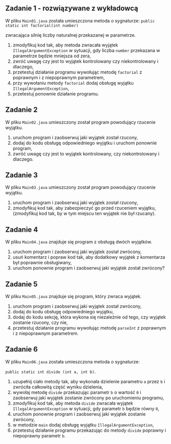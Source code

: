 ## Zadanie 1 - rozwiązywane z wykładowcą

W pliku `Main01.java` została umieszczona metoda o sygnaturze:
 `public static int factorial(int number)`
 
zwracająca silnię liczby naturalnej przekazanej w parametrze.
1. zmodyfikuj kod tak, aby metoda zwracała wyjątek `IllegalArgumentException` 
w sytuacji, gdy liczba `number` przekazana w parametrze będzie mniejsza od zera,
2. zwróć uwagę czy jest to wyjątek kontrolowany czy niekontrolowany i dlaczego,
3. przetestuj działanie programu wywołując metodę `factorial` z poprawnym i z niepoprawnym parametrem,
4. przy wywołaniu metody `factorial` dodaj obsługę wyjątku `IllegalArgumentException`,
5. przetestuj ponownie działanie programu.


## Zadanie 2

W pliku `Main02.java` umieszczony został program powodujący rzucenie wyjątku.
1. uruchom program i zaobserwuj jaki wyjątek został rzucony,
2. dodaj do kodu obsługę odpowiedniego wyjątku i uruchom ponownie program,
3. zwróć uwagę czy jest to wyjątek kontrolowany, czy niekontrolowany i dlaczego.


## Zadanie 3

W pliku `Main03.java` umieszczony został program powodujący rzucenie wyjątku.
1. uruchom program i zaobserwuj jaki wyjątek został rzucony,
2. zmodyfikuj kod tak, aby zabezpieczyć go przed rzuceniem wyjątku,
 (zmodyfikuj kod tak, by w tym miejscu ten wyjątek nie był rzucany).



## Zadanie 4

W pliku `Main04.java` znajduje się program z obsługą dwóch wyjątków.

1. uruchom program i zaobserwuj jaki wyjątek został zwrócony,
2. usuń komentarz i popraw kod tak, aby dodatkowy wyjątek z komentarza był poprawnie obsługiwany,
1. uruchom ponownie program i zaobserwuj jaki wyjątek został zwrócony?


## Zadanie 5

W pliku `Main05.java` znajduje się program, który zwraca wyjątek.

1. uruchom program i zaobserwuj jaki wyjątek został zwrócony,
2. dodaj do kodu obsługę odpowiedniego wyjątku,
3. dodaj do kodu sekcję, która wykona się niezależnie od tego, czy wyjątek zostanie rzucony, czy nie,
4. przetestuj działanie programu wywołując metodę `parseInt` z poprawnym i z niepoprawnym parametrem.


## Zadanie 6

W pliku `Main06.java` została umieszczona metoda o sygnaturze:
 
 `public static int divide (int a, int b)`.

1. uzupełnij ciało metody tak, aby wykonała dzielenie parametru `a` przez `b` i zwróciła całkowitą część wyniku dzielenia,
2. wywołaj metodę `divide` przekazując parametr `b` o wartość `0` i zaobserwuj jaki wyjątek zostanie zwrócony po uruchomieniu programu,
3. zmodyfikuj kod tak, aby metoda `divide` zwracała wyjątek `IllegalArgumentException` w sytuacji, gdy parametr `b` będzie równy `0`,
4. uruchom ponownie program i zaobserwuj jaki wyjątek zostanie zwrócony,
5. w metodzie `main` dodaj obsługę wyjątku `IllegalArgumentException`,
6. przetestuj działanie programu przekazując do metody `divide` poprawny i niepoprawny parametr `b`.
